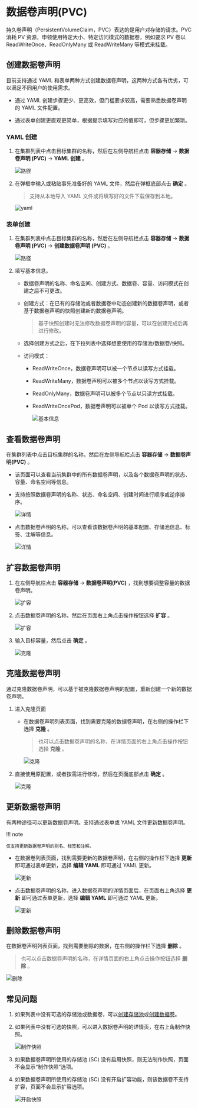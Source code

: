 # 数据卷声明(PVC)

持久卷声明（PersistentVolumeClaim，PVC）表达的是用户对存储的请求。PVC 消耗 PV 资源，申领使用特定大小、特定访问模式的数据卷，例如要求 PV 卷以 ReadWriteOnce、ReadOnlyMany 或 ReadWriteMany 等模式来挂载。

## 创建数据卷声明

目前支持通过 YAML 和表单两种方式创建数据卷声明，这两种方式各有优劣，可以满足不同用户的使用需求。

- 通过 YAML 创建步骤更少、更高效，但门槛要求较高，需要熟悉数据卷声明的 YAML 文件配置。

- 通过表单创建更直观更简单，根据提示填写对应的值即可，但步骤更加繁琐。

### YAML 创建

1. 在集群列表中点击目标集群的名称，然后在左侧导航栏点击 __容器存储__ -> __数据卷声明 (PVC)__ -> __YAML 创建__ 。

    ![路径](../../../images/pvc01.png)

2. 在弹框中输入或粘贴事先准备好的 YAML 文件，然后在弹框底部点击 __确定__ 。

    > 支持从本地导入 YAML 文件或将填写好的文件下载保存到本地。

    ![yaml](../../../images/pvc02.png)

### 表单创建

1. 在集群列表中点击目标集群的名称，然后在左侧导航栏点击 __容器存储__ -> __数据卷声明 (PVC)__ -> __创建数据卷声明 (PVC)__ 。

    ![路径](../../../images/pvc03.png)

2. 填写基本信息。

    - 数据卷声明的名称、命名空间、创建方式、数据卷、容量、访问模式在创建之后不可更改。
    - 创建方式：在已有的存储池或者数据卷中动态创建新的数据卷声明，或者基于数据卷声明的快照创建新的数据卷声明。

        > 基于快照创建时无法修改数据卷声明的容量，可以在创建完成后再进行修改。

    - 选择创建方式之后，在下拉列表中选择想要使用的存储池/数据卷/快照。
    - 访问模式：

      - ReadWriteOnce，数据卷声明可以被一个节点以读写方式挂载。
      - ReadWriteMany，数据卷声明可以被多个节点以读写方式挂载。
      - ReadOnlyMany，数据卷声明可以被多个节点以只读方式挂载。
      - ReadWriteOncePod，数据卷声明可以被单个 Pod 以读写方式挂载。

        ![基本信息](../../../images/pvc04.png)

## 查看数据卷声明

在集群列表中点击目标集群的名称，然后在左侧导航栏点击 __容器存储__ -> __数据卷声明(PVC)__ 。

- 该页面可以查看当前集群中的所有数据卷声明，以及各个数据卷声明的状态、容量、命名空间等信息。

- 支持按照数据卷声明的名称、状态、命名空间、创建时间进行顺序或逆序排序。

    ![详情](../../../images/pvc06.png)

- 点击数据卷声明的名称，可以查看该数据卷声明的基本配置、存储池信息、标签、注解等信息。

    ![详情](../../../images/pvc05.png)

## 扩容数据卷声明

1. 在左侧导航栏点击 __容器存储__ -> __数据卷声明(PVC)__ ，找到想要调整容量的数据卷声明。

    ![扩容](../../../images/pvc14.png)

2. 点击数据卷声明的名称，然后在页面右上角点击操作按钮选择 __扩容__ 。

    ![扩容](../../../images/pvc15.png)

3. 输入目标容量，然后点击 __确定__ 。

    ![克隆](../../../images/pvc16.png)

## 克隆数据卷声明

通过克隆数据卷声明，可以基于被克隆数据卷声明的配置，重新创建一个新的数据卷声明。

1. 进入克隆页面

    - 在数据卷声明列表页面，找到需要克隆的数据卷声明，在右侧的操作栏下选择 __克隆__ 。

        > 也可以点击数据卷声明的名称，在详情页面的右上角点击操作按钮选择 __克隆__ 。

        ![克隆](../../../images/pvc11.png)

2. 直接使用原配置，或者按需进行修改，然后在页面底部点击 __确定__ 。

    ![克隆](../../../images/pvc12.png)

## 更新数据卷声明

有两种途径可以更新数据卷声明。支持通过表单或 YAML 文件更新数据卷声明。

!!! note

    仅支持更新数据卷声明的别名、标签和注解。

- 在数据卷列表页面，找到需要更新的数据卷声明，在右侧的操作栏下选择 __更新__ 即可通过表单更新，选择 __编辑 YAML__ 即可通过 YAML 更新。

    ![更新](../../../images/pvc07.png)

- 点击数据卷声明的名称，进入数据卷声明的详情页面后，在页面右上角选择 __更新__ 即可通过表单更新，选择 __编辑 YAML__ 即可通过 YAML 更新。

    ![更新](../../../images/pvc08.png)

## 删除数据卷声明

在数据卷声明列表页面，找到需要删除的数据，在右侧的操作栏下选择 __删除__ 。

> 也可以点击数据卷声明的名称，在详情页面的右上角点击操作按钮选择 __删除__ 。

![删除](../../../images/pvc09.png)

## 常见问题

1. 如果列表中没有可选的存储池或数据卷，可以[创建存储池](sc.md)或[创建数据卷](pv.md)。

2. 如果列表中没有可选的快照，可以进入数据卷声明的详情页，在右上角制作快照。

    ![制作快照](../../../images/pvc17.png)

3. 如果数据卷声明所使用的存储池 (SC) 没有启用快照，则无法制作快照，页面不会显示“制作快照”选项。
4. 如果数据卷声明所使用的存储池 (SC) 没有开启扩容功能，则该数据卷不支持扩容，页面不会显示扩容选项。

    ![开启快照](../../../images/pvc18.png)
